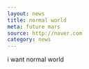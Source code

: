 ```yaml
---
layout: news
title: normal world
meta: future mars
source: http://naver.com
category: news
---
```


i want normal world
